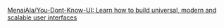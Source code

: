 [MenaiAla/You-Dont-Know-UI: Learn how to build universal, modern and scalable user interfaces](https://github.com/MenaiAla/You-Dont-Know-UI)